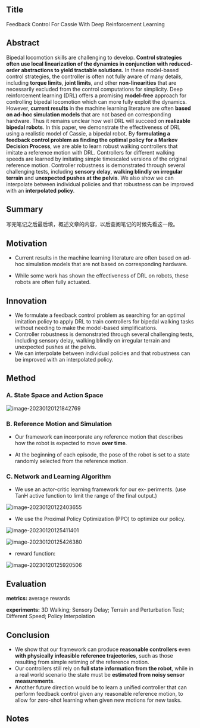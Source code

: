 ## Title

Feedback Control For Cassie With Deep Reinforcement Learning

## Abstract

Bipedal locomotion skills are challenging to develop. **Control strategies often use local linearization of the dynamics in conjunction with reduced-order abstractions to yield tractable solutions.** In these model-based control strategies, the controller is often not fully aware of many details, including **torque limits**, **joint limits**, and other **non-linearities** that are necessarily excluded from the control computations for simplicity. Deep reinforcement learning (DRL) offers a promising **model-free** approach for controlling bipedal locomotion which can more fully exploit the dynamics. However, **current results** in the machine learning literature are often **based on ad-hoc simulation models** that are not based on corresponding hardware. Thus it remains unclear how well DRL will succeed on **realizable bipedal robots**. In this paper, we demonstrate the effectiveness of DRL using a realistic model of Cassie, a bipedal robot. By **formulating a feedback control problem as finding the optimal policy for a Markov Decision Process**, we are able to learn robust walking controllers that imitate a reference motion with DRL. Controllers for different walking speeds are learned by imitating simple timescaled versions of the original reference motion. Controller robustness is demonstrated through several challenging tests, including **sensory delay**, **walking blindly on irregular terrain** and **unexpected pushes at the pelvis**. We also show we can interpolate between individual policies and that robustness can be improved with an **interpolated policy**.

## Summary

写完笔记之后最后填，概述文章的内容，以后查阅笔记的时候先看这一段。

## Motivation

- Current results in the machine learning literature are often based on ad-hoc simulation models that are not based on corresponding hardware.

- While some work has shown the effectiveness of DRL on robots, these robots are often fully actuated. 

## Innovation

- We formulate a feedback control problem as searching for an optimal imitation policy to apply DRL to train controllers for bipedal walking tasks without needing to make the model-based simplifications.
- Controller robustness is demonstrated through several challenging tests, including sensory delay, walking blindly on irregular terrain and unexpected pushes at the pelvis. 
- We can interpolate between individual policies and that robustness can be improved with an interpolated policy.

## Method

### A. State Space and Action Space

![image-20230120121842769](https://cpy-fig-1310002510.cos.ap-chengdu.myqcloud.com/Typora_pictures/image-20230120121842769.png)

### B. Reference Motion and Simulation

- Our framework can incorporate any reference motion that describes how the robot is expected to move **over time**. 

- At the beginning of each episode, the pose of the robot is set to a state randomly selected from the reference motion.

### C. Network and Learning Algorithm

- We use an actor-critic learning framework for our ex-
  periments. (use TanH active function to limit the range of the final output.)

![image-20230120122403655](https://cpy-fig-1310002510.cos.ap-chengdu.myqcloud.com/Typora_pictures/image-20230120122403655.png)

- We use the Proximal Policy Optimization (PPO) to optimize our policy.

![image-20230120125411401](https://cpy-fig-1310002510.cos.ap-chengdu.myqcloud.com/Typora_pictures/image-20230120125411401.png)

![image-20230120125426380](https://cpy-fig-1310002510.cos.ap-chengdu.myqcloud.com/Typora_pictures/image-20230120125426380.png)

- reward function:

![image-20230120125920506](https://cpy-fig-1310002510.cos.ap-chengdu.myqcloud.com/Typora_pictures/image-20230120125920506.png)

## Evaluation

**metrics:** average rewards

**experiments:** 3D Walking; Sensory Delay; Terrain and Perturbation Test; Different Speed; Policy Interpolation

## Conclusion

- We show that our framework can produce **reasonable controllers** even **with physically infeasible reference trajectories**, such as those resulting from simple retiming of the reference motion.
- Our controllers still rely on **full state information from the robot**, while in a real world scenario the state must be **estimated from noisy sensor measurements**.
- Another future direction would be to learn a unified controller that can perform feedback control given any reasonable reference motion, to allow for zero-shot learning when given new motions for new tasks.

## Notes


